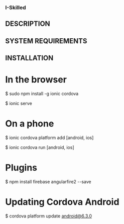 ### I-Skilled

## DESCRIPTION

## SYSTEM REQUIREMENTS

## INSTALLATION 

# In the browser
$ sudo npm install -g ionic cordova

$ ionic serve 

# On a phone
$ ionic cordova platform add [android, ios]

$ ionic cordova run [android, ios]

# Plugins
$ npm install firebase angularfire2 --save

# Updating Cordova Android
$ cordova platform update android@6.3.0

